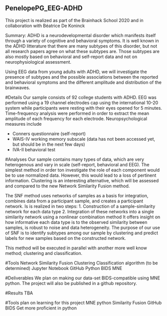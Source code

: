 
## PenelopePG_EEG-ADHD
This project is realized as part of the Brainhack School 2020 and in collaboration with Béatrice De Koninck

Summary:
ADHD is a neurodevelopmental disorder which manifests itself through a variety of cognitive and 
behavioral symptoms. It is well known in the ADHD litterature that there are many subtypes of this
disorder, but not all research papers agree on what these subtypes are. Those subtypes are also
mostly based on behavioral and self-report data and not on neurophysiological assessment.

Using EEG data from young adults with ADHD, we will investigate the presence of subtypes and
the possible associations between the reported and behavioral symptoms and the different 
amplitude and distribution of the brainwaves.


#Details
Our sample consists of 92 college students with ADHD. EEG was performed using a 19 channel 
electrodes cap using the international 10-20 system while participants were resting with their eyes opened
for 5 minutes. Time-frequency analysis were performed in order to extract the mean amplitude of each frequency for each electrode.
Neuropsychological measures include
- Conners questionnaire (self-report)
- WAIS-IV working memory subscale (data has not been accessed yet, but should be in the next few days)
- IVA-II behavioral test

#Analyses
Our sample contains many types of data, which are very heterogenous and vary in scale (self-report, 
behavioral and EEG).
The simplest method in order ton investigate the role of each component would be to use normalized data.
However, this would lead to a loss of pertinent information. Clustering is an interesting alternative,
which will be assessed and compared to the new Network Similarity Fusion method.

The SNF method uses networks of samples as a basis for integration, combines data from a participant
sample, and creates a participant network. Is is realized in two steps:
	1. Construction of a sample-similarity network for each data type
	2. Integration of these networks into a single similarity network using a nonlinear combination
	   method
It offers insight on how informative each data type is to the observed similarity between samples,
is robust to noise and data heterogeneity. The purpose of our use of SNF is to identify subtypes
among our sample by clustering and predict labels for new samples based on the constructed network.	
  
This method will be executed in parallel with another more well know method; clustering and classification.


#Tools
Network Similarity Fusion
Clustering
Classification algorithm (to be determined)
Jupyter Notebook
GitHub
Python
BIDS
MNE


#Deliverables
We plan on making our data-set BIDS-compatible using MNE python. 
The project will also be published in a github repository.

#Results
TBA

#Tools plan on learning for this project
MNE python
Similarity Fusion
GitHub
BIDS
Get more proficient in python




